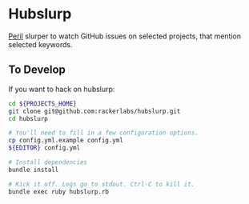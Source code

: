 # Hubslurp

[Peril](https://github.com/rackerlabs/peril) slurper to watch GitHub issues
on selected projects, that mention selected keywords.

## To Develop

If you want to hack on hubslurp:

```bash
cd ${PROJECTS_HOME}
git clone git@github.com:rackerlabs/hubslurp.git
cd hubslurp

# You'll need to fill in a few configuration options.
cp config.yml.example config.yml
${EDITOR} config.yml

# Install dependencies
bundle install

# Kick it off. Logs go to stdout. Ctrl-C to kill it.
bundle exec ruby hubslurp.rb
```
